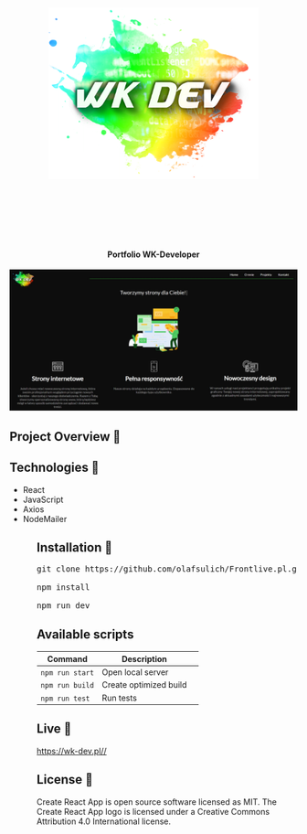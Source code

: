 <h1 align="center">

<br>

<p align="center">
<img src="/public/images/logonavbar.png"  alt="" raw="true" height="300px">
</p>

<br>

<br>

</h1>

<h4 align="center">Portfolio WK-Developer</h4>

<p align="center">
  <a >
    <img src="https://github.com/tequss/portfolio/blob/master/public/images/screenshots/screenshot1.jpg?raw=true height="300px"
         alt="Screenshot">
  </a>
</p>

## Project Overview 🎉

## Technologies 🔧
<ul>
  <li>React</li>
  <li>JavaScript</li>
  <li>Axios</li>
  <li>NodeMailer</li>
 <ul>




## Installation 💾
<pre>
git clone https://github.com/olafsulich/Frontlive.pl.git

npm install

npm run dev
</pre>

## Available scripts

| Command                   | Description                   |     |
| ------------------------- | ----------------------------- | --- |
| `npm run start`           | Open local server             |     |
| `npm run build`           | Create optimized build        |     |
| `npm run test`            | Run tests                     |     |


## Live 📍
<p><a href="https://wk-dev.pl/">https://wk-dev.pl//</a><p>

## License 🔱
<p>Create React App is open source software licensed as MIT. The Create React App logo is licensed under a Creative Commons Attribution 4.0 International license.</p>
